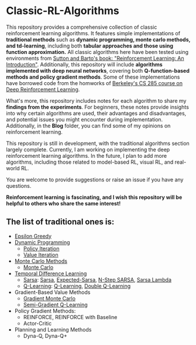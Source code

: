 # **Classic-RL-Algorithms**

This repository provides a comprehensive collection of classic reinforcement learning algorithms. It features simple implementations of **traditional methods** such as **dynamic programming, monte carlo methods, and td-learning**, including both **tabular approaches and those using function approximation.** All classic algorithms here have been tested using environments from [Sutton and Barto's book: "Reinforcement Learning: An Introduction"](http://incompleteideas.net/book/the-book-2nd.html). Additionally, this repository will include **algorithms implemented with deep neural networks**, covering both **Q-function-based methods and policy gradient methods**. Some of these implementations have borrowed code from the homworks of [Berkeley's CS 285 course on Deep Reinforcement Learning](https://rail.eecs.berkeley.edu/deeprlcourse/). 

What's more, this repository includes notes for each algorithm to share my **findings from the experiments**. For beginners, these notes provide insights into why certain algorithms are used, their advantages and disadvantages, and potential issues you might encounter during implementation. Additionally, in the **Blog** folder, you can find some of my opinions on reinforcement learning. 

This repository is still in development, with the traditional algorithms section largely complete. Currently, I am working on implementing the deep reinforcement learning algorithms. In the future, I plan to add more algorithms, including those related to model-based RL, visual RL, and real-world RL.

You are welcome to provide suggestions or raise an issue if you have any questions.

**Reinforcement learning is fascinating, and I wish this repository will be helpful to others who share the same interest!**

## The list of traditional ones is:
- [Epsilon Greedy](https://github.com/cc299792458/Classic-RL-Algorithms/tree/main/traditional_algos/epsilon_greedy)
- [Dynamic Programming](https://github.com/cc299792458/Classic-RL-Algorithms/tree/main/traditional_algos/dynamic_programming)
  - [Policy Iteration](https://github.com/cc299792458/Classic-RL-Algorithms/tree/main/traditional_algos/dynamic_programming/policy_iteration) 
  - [Value Iteration](https://github.com/cc299792458/Classic-RL-Algorithms/tree/main/traditional_algos/dynamic_programming/value_iteration)
- [Monte Carlo Methods](https://github.com/cc299792458/Classic-RL-Algorithms/tree/main/traditional_algos/monte_carlo) 
  - [Monte Carlo](https://github.com/cc299792458/Classic-RL-Algorithms/blob/main/traditional_algos/monte_carlo/monte_carlo.py)
- [Temporal Difference Learning](https://github.com/cc299792458/Classic-RL-Algorithms/tree/main/traditional_algos/td_learning) 
  - [Sarsa](https://github.com/cc299792458/Classic-RL-Algorithms/tree/main/traditional_algos/td_learning/sarsa): [Sarsa](https://github.com/cc299792458/Classic-RL-Algorithms/blob/main/traditional_algos/td_learning/sarsa/sarsa.py), [Expected-Sarsa](https://github.com/cc299792458/Classic-RL-Algorithms/blob/main/traditional_algos/td_learning/sarsa/sarsa.py), [N-Step SARSA](https://github.com/cc299792458/Classic-RL-Algorithms/blob/main/traditional_algos/td_learning/sarsa/sarsa.py), [Sarsa Lambda](https://github.com/cc299792458/Classic-RL-Algorithms/blob/main/traditional_algos/td_learning/sarsa/sarsa_lambda.py)
  - [Q-Learning](https://github.com/cc299792458/Classic-RL-Algorithms/tree/main/traditional_algos/td_learning/q_learning): [Q-Learning](https://github.com/cc299792458/Classic-RL-Algorithms/blob/main/traditional_algos/td_learning/q_learning/q_learning.py), [Double Q-Learning](https://github.com/cc299792458/Classic-RL-Algorithms/blob/main/traditional_algos/td_learning/q_learning/double_q_learning.py)
- Gradient-Based Value Methods
  - [Gradient Monte Carlo](https://github.com/cc299792458/Classic-RL-Algorithms/blob/main/traditional_algos/monte_carlo/gradient_monte_carlo.py)
  - [Semi-Gradient Q-Learning](https://github.com/cc299792458/Classic-RL-Algorithms/blob/main/traditional_algos/td_learning/q_learning/semi_gradient_q_learning.py)
- Policy Gradient Methods:
  - REINFORCE, REINFORCE with Baseline 
  - Actor-Critic
- Planning and Learning Methods
  - Dyna-Q, Dyna-Q+
    
